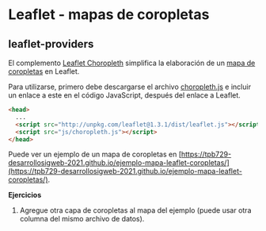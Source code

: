 # Leaflet - mapas de coropletas
## leaflet-providers
El complemento [Leaflet Choropleth](https://github.com/timwis/leaflet-choropleth) simplifica la elaboración de un [mapa de coropletas](https://es.wikipedia.org/wiki/Mapa_coropl%C3%A9tico) en Leaflet.

Para utilizarse, primero debe descargarse el archivo [choropleth.js](https://raw.githubusercontent.com/timwis/leaflet-choropleth/gh-pages/dist/choropleth.js) e incluir un enlace a este en el código JavaScript, después del enlace a Leaflet. 

```html
<head>
  ...
  <script src="http://unpkg.com/leaflet@1.3.1/dist/leaflet.js"></script>
  <script src="js/choropleth.js"></script>
</head>
```

Puede ver un ejemplo de un mapa de coropletas en [https://tpb729-desarrollosigweb-2021.github.io/ejemplo-mapa-leaflet-coropletas/](https://tpb729-desarrollosigweb-2021.github.io/ejemplo-mapa-leaflet-coropletas/).

**Ejercicios**  
1. Agregue otra capa de coropletas al mapa del ejemplo (puede usar otra columna del mismo archivo de datos).
